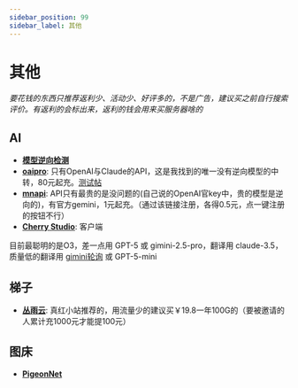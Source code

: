 ```yaml
---
sidebar_position: 99
sidebar_label: 其他
---
```

# 其他

*要花钱的东西只推荐返利少、活动少、好评多的，不是广告，建议买之前自行搜索评价。有返利的会标出来，返利的钱会用来买服务器啥的*

## AI

- **[模型逆向检测](https://reverse-check.no-reverse-api.com/)**
- **[oaipro](https://api.oaipro.com/)**: 只有OpenAI与Claude的API，这是我找到的唯一没有逆向模型的中转，80元起充。[测试帖](https://www.ai2.moe/topic/32086-%E5%88%86%E4%BA%AB%E4%B8%80%E4%B8%AA%E6%A3%80%E6%B5%8Bai%E4%BB%A3%E7%90%86%E6%98%AF%E5%90%A6%E4%B8%BA%E9%80%86%E5%90%91%E7%9A%84%E5%B7%A5%E5%85%B7)
- **[mnapi](https://www.mnapi.com/register?aff=0MGr)**: API只有最贵的是没问题的(自己说的OpenAI官key中，贵的模型是逆向的)，有官方gemini，1元起充。（通过该链接注册，各得0.5元，点一键注册的按钮不行）
- **[Cherry Studio](https://www.cherry-ai.com/)**: 客户端

目前最聪明的是O3，差一点用 GPT-5 或 gimini-2.5-pro，翻译用 claude-3.5，质量低的翻译用 [gimini轮询](https://www.rainlain.com/index.php/2024/11/19/2645/) 或 GPT-5-mini

## 梯子

- **[丛雨云](https://congyu.moe/auth/register?invite=215f2e4072)**: 真红小站推荐的，用流量少的建议买￥19.8一年100G的（要被邀请的人累计充1000元才能提100元）

## 图床

- **[PigeonNet](https://up.inari.site/)**
